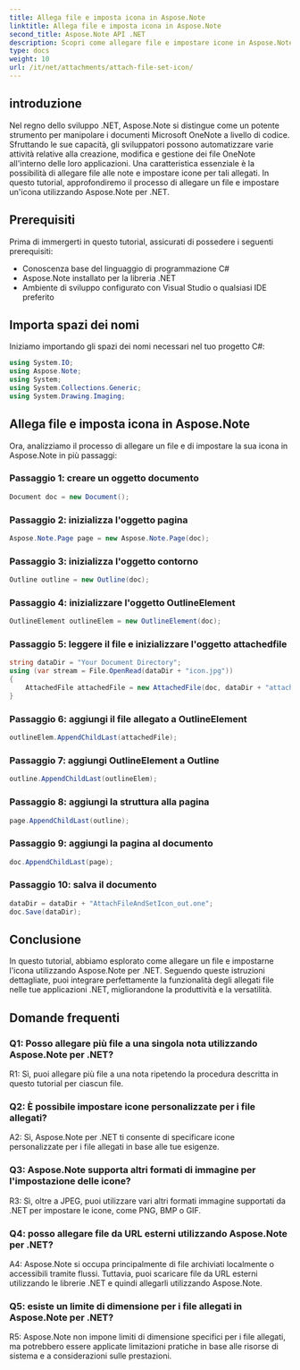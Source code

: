 ```yaml
---
title: Allega file e imposta icona in Aspose.Note
linktitle: Allega file e imposta icona in Aspose.Note
second_title: Aspose.Note API .NET
description: Scopri come allegare file e impostare icone in Aspose.Note per .NET. Migliora le tue applicazioni .NET con questo tutorial passo passo.
type: docs
weight: 10
url: /it/net/attachments/attach-file-set-icon/
---
```

## introduzione

Nel regno dello sviluppo .NET, Aspose.Note si distingue come un potente strumento per manipolare i documenti Microsoft OneNote a livello di codice. Sfruttando le sue capacità, gli sviluppatori possono automatizzare varie attività relative alla creazione, modifica e gestione dei file OneNote all'interno delle loro applicazioni. Una caratteristica essenziale è la possibilità di allegare file alle note e impostare icone per tali allegati. In questo tutorial, approfondiremo il processo di allegare un file e impostare un'icona utilizzando Aspose.Note per .NET.

## Prerequisiti

Prima di immergerti in questo tutorial, assicurati di possedere i seguenti prerequisiti:

- Conoscenza base del linguaggio di programmazione C#
- Aspose.Note installato per la libreria .NET
- Ambiente di sviluppo configurato con Visual Studio o qualsiasi IDE preferito

## Importa spazi dei nomi

Iniziamo importando gli spazi dei nomi necessari nel tuo progetto C#:

```csharp
using System.IO;
using Aspose.Note;
using System;
using System.Collections.Generic;
using System.Drawing.Imaging;
```

## Allega file e imposta icona in Aspose.Note

Ora, analizziamo il processo di allegare un file e di impostare la sua icona in Aspose.Note in più passaggi:

### Passaggio 1: creare un oggetto documento

```csharp
Document doc = new Document();
```

### Passaggio 2: inizializza l'oggetto pagina

```csharp
Aspose.Note.Page page = new Aspose.Note.Page(doc);
```

### Passaggio 3: inizializza l'oggetto contorno

```csharp
Outline outline = new Outline(doc);
```

### Passaggio 4: inizializzare l'oggetto OutlineElement

```csharp
OutlineElement outlineElem = new OutlineElement(doc);
```

### Passaggio 5: leggere il file e inizializzare l'oggetto attachedfile

```csharp
string dataDir = "Your Document Directory";
using (var stream = File.OpenRead(dataDir + "icon.jpg"))
{
    AttachedFile attachedFile = new AttachedFile(doc, dataDir + "attachment.txt", stream, ImageFormat.Jpeg);
}
```

### Passaggio 6: aggiungi il file allegato a OutlineElement

```csharp
outlineElem.AppendChildLast(attachedFile);
```

### Passaggio 7: aggiungi OutlineElement a Outline

```csharp
outline.AppendChildLast(outlineElem);
```

### Passaggio 8: aggiungi la struttura alla pagina

```csharp
page.AppendChildLast(outline);
```

### Passaggio 9: aggiungi la pagina al documento

```csharp
doc.AppendChildLast(page);
```

### Passaggio 10: salva il documento

```csharp
dataDir = dataDir + "AttachFileAndSetIcon_out.one";
doc.Save(dataDir);
```

## Conclusione

In questo tutorial, abbiamo esplorato come allegare un file e impostarne l'icona utilizzando Aspose.Note per .NET. Seguendo queste istruzioni dettagliate, puoi integrare perfettamente la funzionalità degli allegati file nelle tue applicazioni .NET, migliorandone la produttività e la versatilità.

## Domande frequenti

### Q1: Posso allegare più file a una singola nota utilizzando Aspose.Note per .NET?

R1: Sì, puoi allegare più file a una nota ripetendo la procedura descritta in questo tutorial per ciascun file.

### Q2: È possibile impostare icone personalizzate per i file allegati?

A2: Sì, Aspose.Note per .NET ti consente di specificare icone personalizzate per i file allegati in base alle tue esigenze.

### Q3: Aspose.Note supporta altri formati di immagine per l'impostazione delle icone?

R3: Sì, oltre a JPEG, puoi utilizzare vari altri formati immagine supportati da .NET per impostare le icone, come PNG, BMP o GIF.

### Q4: posso allegare file da URL esterni utilizzando Aspose.Note per .NET?

A4: Aspose.Note si occupa principalmente di file archiviati localmente o accessibili tramite flussi. Tuttavia, puoi scaricare file da URL esterni utilizzando le librerie .NET e quindi allegarli utilizzando Aspose.Note.

### Q5: esiste un limite di dimensione per i file allegati in Aspose.Note per .NET?

R5: Aspose.Note non impone limiti di dimensione specifici per i file allegati, ma potrebbero essere applicate limitazioni pratiche in base alle risorse di sistema e a considerazioni sulle prestazioni.